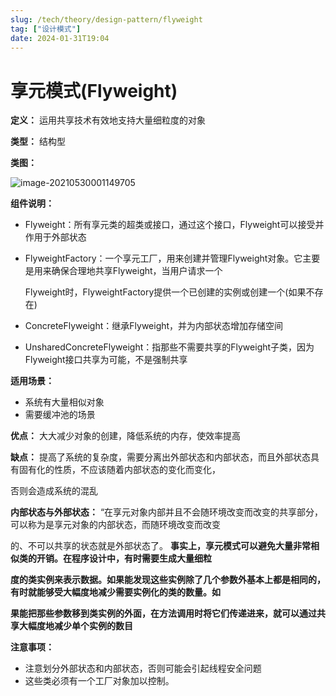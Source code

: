 ```yaml
---
slug: /tech/theory/design-pattern/flyweight
tag: ["设计模式"]
date: 2024-01-31T19:04
---
```

# 享元模式(Flyweight)

**定义：** 运用共享技术有效地支持大量细粒度的对象

**类型：** 结构型

**类图：** 

![image-20210530001149705](https://picgo-starry.oss-cn-beijing.aliyuncs.com/img/DesignPattern/Flyweight.png)

**组件说明：** 

- Flyweight：所有享元类的超类或接口，通过这个接口，Flyweight可以接受并作用于外部状态

- FlyweightFactory：一个享元工厂，用来创建并管理Flyweight对象。它主要是用来确保合理地共享Flyweight，当用户请求一个

  Flyweight时，FlyweightFactory提供一个已创建的实例或创建一个(如果不存在)

- ConcreteFlyweight：继承Flyweight，并为内部状态增加存储空间

- UnsharedConcreteFlyweight：指那些不需要共享的Flyweight子类，因为Flyweight接口共享为可能，不是强制共享

**适用场景：** 

- 系统有大量相似对象
- 需要缓冲池的场景

**优点：** 大大减少对象的创建，降低系统的内存，使效率提高

**缺点：** 提高了系统的复杂度，需要分离出外部状态和内部状态，而且外部状态具有固有化的性质，不应该随着内部状态的变化而变化，

否则会造成系统的混乱

**内部状态与外部状态：** “在享元对象内部并且不会随环境改变而改变的共享部分，可以称为是享元对象的内部状态，而随环境改变而改变

的、不可以共享的状态就是外部状态了。 **事实上，享元模式可以避免大量非常相似类的开销。在程序设计中，有时需要生成大量细粒**

**度的类实例来表示数据。如果能发现这些实例除了几个参数外基本上都是相同的，有时就能够受大幅度地减少需要实例化的类的数量。如**

**果能把那些参数移到类实例的外面，在方法调用时将它们传递进来，就可以通过共享大幅度地减少单个实例的数目** 

**注意事项：**

- 注意划分外部状态和内部状态，否则可能会引起线程安全问题
- 这些类必须有一个工厂对象加以控制。
